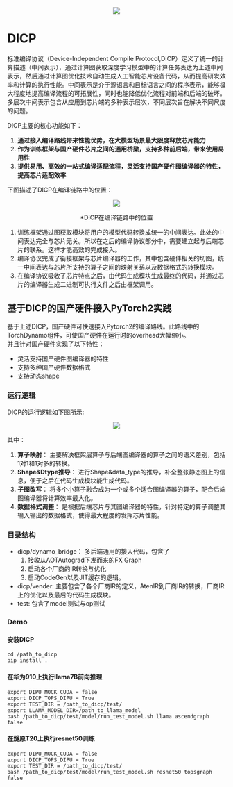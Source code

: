 <div align=center>
<img src="https://deeplink.readthedocs.io/zh-cn/latest/_static/image/logo.png">
</div>

# DICP

标准编译协议（Device-Independent Compile Protocol,DICP）定义了统一的计算描述（中间表示），通过计算图获取深度学习模型中的计算任务表达为上述中间表示，然后通过计算图优化技术自动生成人工智能芯片设备代码，从而提高研发效率和计算的执行性能。中间表示是介于源语言和目标语言之间的程序表示，能够极大程度地提高编译流程的可拓展性，同时也能降低优化流程对前端和后端的破坏。多层次中间表示包含从应用到芯片端的多种表示层次，不同层次旨在解决不同尺度的问题。

DICP主要的核心功能如下：
1. **通过接入编译路线带来性能优势，在大模型场景最大限度释放芯片能力**
2. **作为训练框架与国产硬件芯片之间的通用桥梁，支持多种前后端，带来使用易用性**
3. **提供易用、高效的一站式编译适配流程，灵活支持国产硬件图编译器的特性，提高芯片适配效率**

下图描述了DICP在编译链路中的位置：

<div align=center>
<img src="https://deeplink.readthedocs.io/zh-cn/latest/_static/image/DICP/dicp_flow.png">
<p>*DICP在编译链路中的位置</p>

</div>

1. 训练框架通过图获取模块将用户的模型代码转换成统一的中间表达。此处的中间表达完全与芯片无关。所以在之后的编译协议部分中，需要建立起与后端芯片的联系。这样才能高效的完成接入。
2. 编译协议完成了衔接框架与芯片编译器的工作，其中包含硬件相关的切图，统一中间表达与芯片所支持的算子之间的映射关系以及数据格式的转换模块。
3. 在编译协议吸收了芯片特点之后，由代码生成模块生成最终的代码，并通过芯片的编译器生成二进制可执行文件之后由框架调用。



## 基于DICP的国产硬件接入PyTorch2实践

<!-- ### DICP vs 纯Dynamo -->

基于上述DICP，国产硬件可快速接入Pytorch2的编译路线。此路线中的TorchDynamo组件，可使国产硬件在运行时的overhead大幅缩小。  
并且针对国产硬件实现了以下特性：
  - 灵活支持国产硬件图编译器的特性
  - 支持多种国产硬件数据格式
  - 支持动态shape

### 运行逻辑
DICP的运行逻辑如下图所示:
<!-- (**这张图有问题，需要讨论 by jinminxi**) -->

<div align=center>
<img src="https://deeplink.readthedocs.io/zh-cn/latest/_static/image/DICP/structure.png">
</div>

其中：
1. **算子映射**： 主要解决框架层算子与后端图编译器的算子之间的语义差别，包括1对1和1对多的转换。  
2. **Shape&Dtype推导**： 进行Shape&data_type的推导，补全整张静态图上的信息，便于之后在代码生成模块能生成代码。  
3. **子图改写**： 将多个小算子融合成为一个或多个适合图编译器的算子，配合后端图编译器将计算效率最大化。
4. **数据格式调整**： 是根据后端芯片与其图编译器的特性，针对特定的算子调整其输入输出的数据格式，使得最大程度的发挥芯片性能。

### 目录结构
* dicp/dynamo_bridge： 多后端通用的接入代码，包含了
  1. 接收从AOTAutograd下发而来的FX Graph
  2. 启动各个厂商的IR转换与优化
  3. 启动CodeGen以及JIT缓存的逻辑。
* dicp/vender: 主要包含了各个厂商IR的定义，AtenIR到厂商IR的转换，厂商IR上的优化以及最后的代码生成模块。
* test: 包含了model测试与op测试


### Demo

#### 安装DICP

```
cd /path_to_dicp
pip install .
```

#### 在华为910上执行llama7B前向推理
```
export DIPU_MOCK_CUDA = false
export DICP_TOPS_DIPU = True
export TEST_DIR = /path_to_dicp/test/
export LLAMA_MODEL_DIR=/path_to_llama_model
bash /path_to_dicp/test/model/run_test_model.sh llama ascendgraph false
```

#### 在燧原T20上执行resnet50训练
```
export DIPU_MOCK_CUDA = false
export DICP_TOPS_DIPU = True
export TEST_DIR = /path_to_dicp/test/
bash /path_to_dicp/test/model/run_test_model.sh resnet50 topsgraph false
```
